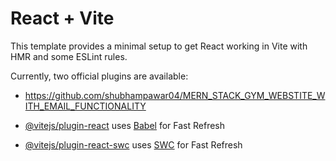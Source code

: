 # React + Vite

This template provides a minimal setup to get React working in Vite with HMR and some ESLint rules.

Currently, two official plugins are available:
- https://github.com/shubhampawar04/MERN_STACK_GYM_WEBSTITE_WITH_EMAIL_FUNCTIONALITY

- [@vitejs/plugin-react](https://github.com/vitejs/vite-plugin-react/blob/main/packages/plugin-react/README.md) uses [Babel](https://babeljs.io/) for Fast Refresh
- [@vitejs/plugin-react-swc](https://github.com/vitejs/vite-plugin-react-swc) uses [SWC](https://swc.rs/) for Fast Refresh
